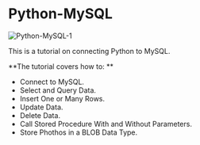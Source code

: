 # Python-MySQL

![Python-MySQL-1](https://user-images.githubusercontent.com/65648983/202136326-eaedac6b-65a0-470c-b1b2-72213abafb7b.png)

This is a tutorial on connecting Python to MySQL. 

**The tutorial covers how to: **
  - Connect to MySQL.
  - Select and Query Data.
  - Insert One or Many Rows.
  - Update Data.
  - Delete Data.
  - Call Stored Procedure With and Without Parameters.
  - Store Phothos in a BLOB Data Type.
